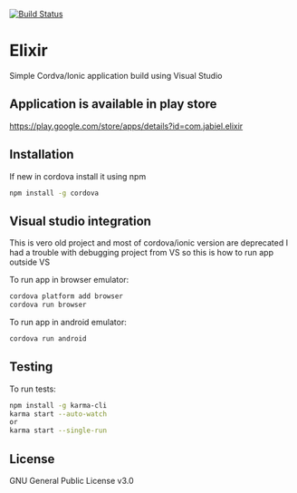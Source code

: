 [![Build Status](https://travis-ci.org/jabiel/Elixir.svg?branch=master)](https://travis-ci.org/jabiel/Elixir)

# Elixir
Simple Cordva/Ionic application build using Visual Studio

## Application is available in play store
https://play.google.com/store/apps/details?id=com.jabiel.elixir


## Installation
If new in cordova install it using npm

```bash
npm install -g cordova 
```

## Visual studio integration
This is vero old project and most of cordova/ionic version are deprecated
I had a trouble with debugging project from VS so this is how to run app outside VS

To run app in browser emulator:
```bash
cordova platform add browser
cordova run browser
```

To run app in android emulator:
```bash
cordova run android
```


## Testing
To run tests:

```bash
npm install -g karma-cli
karma start --auto-watch 
or 
karma start --single-run
```

## License
GNU General Public License v3.0
